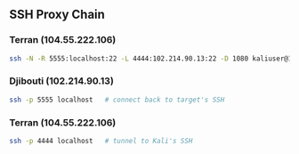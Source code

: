 ## SSH Proxy Chain

### Terran (104.55.222.106)

```bash
ssh -N -R 5555:localhost:22 -L 4444:102.214.90.13:22 -D 1080 kaliuser@102.214.90.13
```

### Djibouti (102.214.90.13)

```bash
ssh -p 5555 localhost   # connect back to target's SSH
```

### Terran (104.55.222.106)

```bash
ssh -p 4444 localhost   # tunnel to Kali's SSH
```
